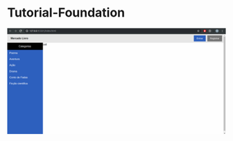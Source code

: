 # Tutorial-Foundation
![alt text](https://github.com/Briuor/Tutorial-Foundation/blob/screenshots/screenshots/4.png)

